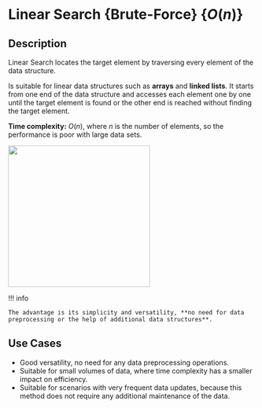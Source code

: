 # Linear Search {Brute-Force} {$O(n)$}

## Description

Linear Search locates the target element by traversing every element of the data structure.

Is suitable for linear data structures such as **arrays** and **linked lists**.
It starts from one end of the data structure and accesses each element one by one until the target element is found or the other end is reached without finding the target element.

**Time complexity:** $O(n)$, where $n$ is the number of elements, so the performance is poor with large data sets.

<img src="workflow.jpg" style="width:3in" />

!!! info

    The advantage is its simplicity and versatility, **no need for data preprocessing or the help of additional data structures**.

## Use Cases

- Good versatility, no need for any data preprocessing operations.
- Suitable for small volumes of data, where time complexity has a smaller impact on efficiency.
- Suitable for scenarios with very frequent data updates, because this method does not require any additional maintenance of the data.
